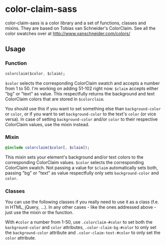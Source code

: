 # color-claim-sass
color-claim-sass is a color library and a set of functions, classes and mixins.
They are based on Tobias van Schneider's ColorClaim. See all the color swatches over at http://www.vanschneider.com/colors/

## Usage
### Function
```sass
colorclaim($color, $claim);
```
`$color` selects the corresponding ColorClaim swatch and accepts a number from 1 to 50. I'm working on adding 51-102 right now.
`$claim` accepts either "bg" or "text" as value. This respectfully returns the background and text ColorClaim colors that are stored in `$colorclaim`.

You should use this if you want to set something else than `background-color` or `color`, or if you want to set `background-color` to the text's `color` (or vice versa).
In case of setting `background-color` and/or `color` to their respective ColorClaim values, use the mixin instead.

### Mixin
```sass
@include colorclaim($color[, $claim]);
```
This mixin sets your element's background and/or text colors to the corresponding ColorClaim values.
`$color` selects the corresponding ColorClaim swatch.
Not passing a value for `$claim` automatically sets both, passing "bg" or "text" as value respectfully only sets `background-color` and `color`.

### Classes
You can use the following classes if you really need to use it as a class (f.e. in HTML, jQuery, ...). In any other cases - like the ones addressed above - just use the mixin or the function. 

With `#color` a number from 1-50, use `.colorclaim-#color` to set both the `background-color` and `color` attributes,
`.color-claim-bg-#color` to only set the `background-color` attribute and `.color-claim-text-#color` to only set the `color` attribute.